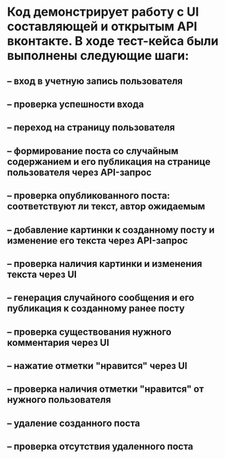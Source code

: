 # Код демонстрирует работу с UI составляющей и открытым API вконтакте. В ходе тест-кейса были выполнены следующие шаги: 
## – вход в учетную запись пользователя
## – проверка успешности входа 
## – переход на страницу пользователя
## – формирование поста со случайным содержанием и его публикация на странице пользователя через API-запрос
## – проверка опубликованного поста: соответствуют ли текст, автор ожидаемым
## – добавление картинки к созданному посту и изменение его текста через API-запрос
## – проверка наличия картинки и изменения текста через UI
## – генерация случайного сообщения и его публикация к созданному ранее посту
## – проверка существования нужного комментария через UI
## – нажатие отметки "нравится" через UI
## – проверка наличия отметки "нравится" от нужного пользователя
## – удаление созданного поста
## – проверка отсутствия удаленного поста

